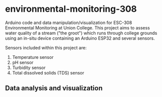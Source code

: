 # environmental-monitoring-308

Arduino code and data manipulation/visualization for ESC-308 Environmental Monitoring at Union College. This project aims to assess water quality of a stream ("the groot") which runs through college grounds using an in-situ device containing an Arduino ESP32 and several sensors.

Sensors included within this project are:

1. Temperature sensor
2. pH sensor
3. Turbidity sensor
4. Total dissolved solids (TDS) sensor

## Data analysis and visualization

